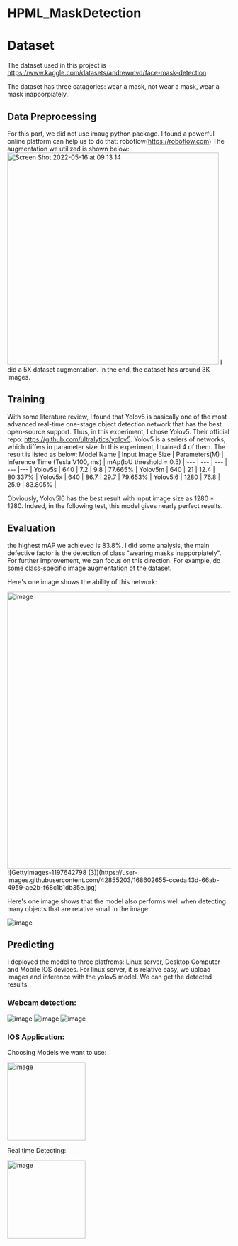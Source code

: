 # HPML_MaskDetection
# Dataset
The dataset used in this project is https://www.kaggle.com/datasets/andrewmvd/face-mask-detection

The dataset has three catagories: wear a mask, not wear a mask, wear a mask inapporpiately.

## Data Preprocessing
For this part, we did not use imaug python package. I found a powerful online platform can help us to do that: roboflow(https://roboflow.com)
The augmentation we utilized is shown below:
<img width="477" alt="Screen Shot 2022-05-16 at 09 13 14" src="https://user-images.githubusercontent.com/42855203/168600517-093f3497-3e69-43c3-9a79-9c527e86005a.png">
I did a 5X dataset augmentation. In the end, the dataset has around 3K images.

## Training
With some literature review, I found that Yolov5 is basically one of the most advanced real-time one-stage object detection network that has the best open-source support. Thus, in this experiment, I chose Yolov5. Their official repo: https://github.com/ultralytics/yolov5. Yolov5 is a seriers of networks, which differs in parameter size. In this experiment, I trained 4 of them. The result is listed as below:
Model Name | Input Image Size | Parameters(M) | Inference Time (Tesla V100, ms) | mAp(IoU threshold = 0.5) |
--- | --- | --- | --- |--- |
Yolov5s | 640 | 7.2 | 9.8 | 77.665% |
Yolov5m | 640 | 21 | 12.4 | 80.337% |
Yolov5x | 640 | 86.7 | 29.7 | 79.653% |
Yolov5l6 | 1280 | 76.8 | 25.9 | 83.805% |

Obviously, Yolov5l6 has the best result with input image size as 1280 * 1280. Indeed, in the following test, this model gives nearly perfect results.

## Evaluation
the highest mAP we achieved is 83.8%. I did some analysis, the main defective factor is the detection of class "wearing masks inapporpiately". For further improvement, we can focus on this direction. For example, do some class-specific image augmentation of the dataset.

Here's one image shows the ability of this network:

<img width="623" alt="image" src="https://user-images.githubusercontent.com/42855203/168602742-edb2c4ee-97d0-447d-97ba-68e806849e37.png">
![GettyImages-1197642798 (3)](https://user-images.githubusercontent.com/42855203/168602655-cceda43d-66ab-4959-ae2b-f68c1b1db35e.jpg)
 
 Here's one image shows that the model also performs well when detecting many objects that are relative small in the image:
 
![image](https://user-images.githubusercontent.com/42855203/168605139-ad76ba22-e6a5-4564-8a52-8fc13fd6ee27.jpeg)

 
 ## Predicting
 I deployed the model to three platfroms: Linux server, Desktop Computer and Mobile IOS devices.
 For linux server, it is relative easy, we upload images and inference with the yolov5 model. We can get the detected results.
 
 ### Webcam detection:
 
 ![image](https://user-images.githubusercontent.com/42855203/168605211-2c290b86-2433-4c41-a6ab-4ff3f44fb394.jpeg)
![image](https://user-images.githubusercontent.com/42855203/168604568-4993e7f0-46eb-470d-93a5-86248d387891.jpeg)
![image](https://user-images.githubusercontent.com/42855203/168604592-4a2f43c9-1741-4436-b4fe-5d7d433703aa.jpeg)

### IOS Application:
Choosing Models we want to use:

<img width="176" alt="image" src="https://user-images.githubusercontent.com/42855203/168604644-99bc66ed-6009-4446-8fcd-8477d939ef56.png">

Real time Detecting:

<img width="176" alt="image" src="https://user-images.githubusercontent.com/42855203/168604735-85bca621-2e7d-42c7-892c-7f7f26c300da.png">

